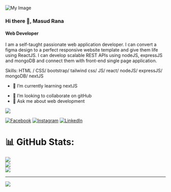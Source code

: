 ![My Image](https://scontent.fdac138-2.fna.fbcdn.net/v/t39.30808-6/355865953_3488007161486879_5416391531222729919_n.png?_nc_cat=102&ccb=1-7&_nc_sid=e3f864&_nc_eui2=AeGzxbd9EYcGeAE53duTrSFGaByd6Z3yN0VoHJ3pnfI3RdeWXEw2lsaoeB4FqV8haiJqROkyCuhpm7jGEUgHfkPK&_nc_ohc=y9dVvLJkFkMAX_UKNJ3&_nc_ht=scontent.fdac138-2.fna&oh=00_AfAr3HxooK4IFwLsnhkNIyCi93BzUe4pZ3W4i15Ip4yNWg&oe=64B3B839)

### Hi there 👋, Masud Rana
#### Web Developer

I am a self-taught passionate web application developer. I can convert a figma design to a perfect responsive website template and give them life using ReactJS. I can develop scalable REST APIs using nodeJS, expressJS and mongoDB and connect them with front-end single page application.


Skills:  HTML / CSS/ bootstrap/ tailwind css/ JS/ react/ nodeJS/ expressJS/ mongoDB/ nextJS

- 🌱 I’m currently learning nextJS
<!-- Proudly created with GPRM ( https://gprm.itsvg.in ) -->
- 👯 I’m looking to collaborate on gitHub 
- 💬 Ask me about web development

[![](https://visitcount.itsvg.in/api?id=mrana565&icon=0&color=0)](https://visitcount.itsvg.in)


[![Facebook](https://img.shields.io/badge/Facebook-%231877F2.svg?logo=Facebook&logoColor=white)](https://facebook.com/https://www.facebook.com/M.Rana552) [![Instagram](https://img.shields.io/badge/Instagram-%23E4405F.svg?logo=Instagram&logoColor=white)](https://instagram.com/https://www.instagram.com/masud0586/) [![LinkedIn](https://img.shields.io/badge/LinkedIn-%230077B5.svg?logo=linkedin&logoColor=white)](https://linkedin.com/in/https://www.linkedin.com/in/masud552/) 

# 📊 GitHub Stats:
![](https://github-readme-stats.vercel.app/api?username=mrana565&theme=dark&hide_border=false&include_all_commits=false&count_private=false)<br/>
![](https://github-readme-streak-stats.herokuapp.com/?user=mrana565&theme=dark&hide_border=false)<br/>
![](https://github-readme-stats.vercel.app/api/top-langs/?username=mrana565&theme=dark&hide_border=false&include_all_commits=false&count_private=false&layout=compact)

---
[![](https://visitcount.itsvg.in/api?id=mrana565&icon=0&color=0)](https://visitcount.itsvg.in)



